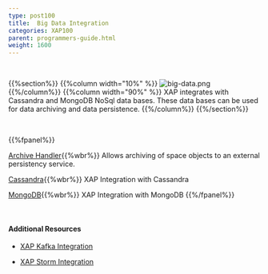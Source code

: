 ```yaml
---
type: post100
title:  Big Data Integration
categories: XAP100
parent: programmers-guide.html
weight: 1600
---
```


<br>

{{%section%}}
{{%column width="10%" %}}
![big-data.png](/attachment_files/subject/big-data.png)
{{%/column%}}
{{%column width="90%" %}}
XAP integrates with Cassandra and MongoDB NoSql data bases. These data bases can be used for data archiving and data persistence.
{{%/column%}}
{{%/section%}}


<br>

{{%fpanel%}}

[Archive Handler](./archive-container.html){{%wbr%}}
Allows archiving of space objects to an external persistency service.


[Cassandra](./cassandra.html){{%wbr%}}
XAP Integration with Cassandra

[MongoDB](./mongodb.html){{%wbr%}}
XAP Integration with MongoDB
{{%/fpanel%}}

<br>

#### Additional Resources

- [XAP Kafka Integration](/sbp/kafka-integration.html)

- [XAP Storm Integration](/sbp/storm-integration.html)

